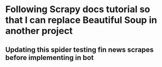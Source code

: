 # Following Scrapy docs tutorial so that I can replace Beautiful Soup in another project

## Updating this spider testing fin news scrapes before implementing in bot
